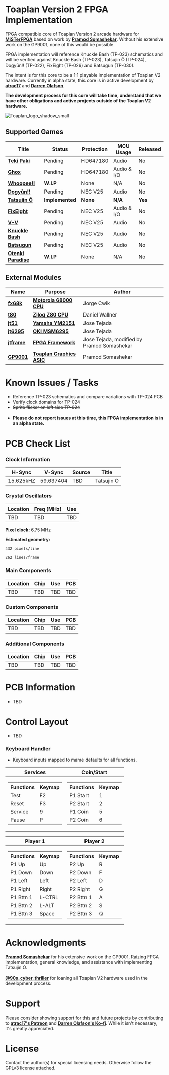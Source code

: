 # Toaplan Version 2 FPGA Implementation

FPGA compatible core of Toaplan Version 2 arcade hardware for [**MiSTerFPGA**](https://github.com/MiSTer-devel/Main_MiSTer/wiki) based on work by [**Pramod Somashekar**](https://github.com/MiSTer-devel/Arcade-Raizing_MiSTer). Without his extensive work on the GP9001, none of this would be possible.

FPGA implementation will reference Knuckle Bash (TP-023) schematics and will be verified against Knuckle Bash (TP-023), Tatsujin Ō (TP-024), Dogyūn!! (TP-022), FixEight (TP-026) and Batsugun (TP-030).

The intent is for this core to be a 1:1 playable implementation of Toaplan V2 hardware. Currently in alpha state, this core is in active development by [**atrac17**](https://github.com/atrac17) and [**Darren Olafson**](https://twitter.com/Darren__O).

**The development process for this core will take time, understand that we have other obligations and active projects outside of the Toaplan V2 hardware.**

![Toaplan_logo_shadow_small](https://user-images.githubusercontent.com/32810066/151543842-5f7380a4-9b29-472d-bc03-8cc04a579cf2.png)

## Supported Games

| Title | Status  | Protection | MCU Usage | Released |
|-------|---------|------------|-----------|----------|
| [**Teki Paki**](https://en.wikipedia.org/wiki/Teki_Paki)                             | Pending         | HD647180 | Audio       | No      |
| [**Ghox**](https://en.wikipedia.org/wiki/Ghox)                                       | Pending         | HD647180 | Audio & I/O | No      |
| [**Whoopee!!**](https://en.wikipedia.org/wiki/Pipi_%26_Bibi's)                       | **W.I.P**       | None     | N/A         | No      |
| [**Dogyūn!!**](https://en.wikipedia.org/wiki/Dogyuun)                                | Pending         | NEC V25  | Audio       | No      |
| [**Tatsujin Ō**](https://en.wikipedia.org/wiki/Truxton_II)                           | **Implemented** | **None** | **N/A**     | **Yes** |
| [**FixEight**](https://en.wikipedia.org/wiki/FixEight)                               | Pending         | NEC V25  | Audio & I/O | No      |
| [**V-V**](https://en.wikipedia.org/wiki/Grind_Stormer)                               | Pending         | NEC V25  | Audio       | No      |
| [**Knuckle Bash**](https://en.wikipedia.org/wiki/Knuckle_Bash)                       | Pending         | NEC V25  | Audio       | No      |
| [**Batsugun**](https://en.wikipedia.org/wiki/Batsugun)                               | Pending         | NEC V25  | Audio       | No      |
| [**Otenki Paradise**](https://en.wikipedia.org/wiki/Snow_Bros._2:_With_New_Elves)    | **W.I.P**       | None     | N/A         | No      |

## External Modules

|Name| Purpose | Author |
|----|---------|--------|
| [**fx68k**](https://github.com/ijor/fx68k)                    | [**Motorola 68000 CPU**](https://en.wikipedia.org/wiki/Motorola_68000)       | Jorge Cwik                                 |
| [**t80**](https://opencores.org/projects/t80)                 | [**Zilog Z80 CPU**](https://en.wikipedia.org/wiki/Zilog_Z80)                 | Daniel Wallner                             |
| [**jt51**](https://github.com/jotego/jt51)                    | [**Yamaha YM2151**](https://en.wikipedia.org/wiki/Yamaha_YM2151)             | Jose Tejada                                |
| [**jt6295**](https://github.com/jotego/jt6295)                | [**OKI MSM6295**](https://dtsheet.com/doc/957023/oki-m6295)                  | Jose Tejada                                |
| [**jtframe**](https://github.com/jotego/jtframe)              | [**FPGA Framework**](https://github.com/jotego/jtframe)                      | Jose Tejada, modified by Pramod Somashekar |
| [**GP9001**](https://gamerepair.info/parts/77_toaplan_gp9001) | [**Toaplan Graphics ASIC**](https://gamerepair.info/parts/77_toaplan_gp9001) | Pramod Somashekar                          |

# Known Issues / Tasks

- Reference TP-023 schematics and compare variations with TP-024 PCB  
- Verify clock domains for TP-024  
- ~~Sprite flicker on left side TP-024~~  <br><br>
- **Please do not report issues at this time, this FPGA implementation is in an alpha state.**  

# PCB Check List

### Clock Information

H-Sync | V-Sync | Source | Title |
-------|--------|--------|-------|
15.625kHZ | 59.637404 | TBD | Tatsujin Ō |

### Crystal Oscillators

Location | Freq (MHz) | Use   |
---------|------------|-------|
 TBD     | TBD        | TBD   |

**Pixel clock:** 6.75 MHz

**Estimated geometry:**

    432 pixels/line  
  
    262 lines/frame  

### Main Components

Location | Chip | Use | PCB |
---------|------|-----|-----|
 TBD     | TBD  | TBD | TBD |

### Custom Components

Location | Chip | Use | PCB |
---------|------|-----|-----|
 TBD     | TBD  | TBD | TBD |

### Additional Components

Location | Chip | Use | PCB |
---------|------|-----|-----|
 TBD     | TBD  | TBD | TBD |

# PCB Information

- TBD

# Control Layout

- TBD

### Keyboard Handler

- Keyboard inputs mapped to mame defaults for all functions.

|Services|Coin/Start|
|--|--|
|<table> <tr><th>Functions</th><th>Keymap</th></tr><tr><td>Test</td><td>F2</td></tr><tr><td>Reset</td><td>F3</td></tr><tr><td>Service</td><td>9</td></tr><tr><td>Pause</td><td>P</td></tr> </table> | <table><tr><th>Functions</th><th>Keymap</th><tr><tr><td>P1 Start</td><td>1</td></tr><tr><td>P2 Start</td><td>2</td></tr><tr><td>P1 Coin</td><td>5</td></tr><tr><td>P2 Coin</td><td>6</td></tr> </table>|

|Player 1|Player 2|
|--|--|
|<table> <tr><th>Functions</th><th>Keymap</th></tr><tr><td>P1 Up</td><td>Up</td></tr><tr><td>P1 Down</td><td>Down</td></tr><tr><td>P1 Left</td><td>Left</td></tr><tr><td>P1 Right</td><td>Right</td></tr><tr><td>P1 Bttn 1</td><td>L-CTRL</td></tr><tr><td>P1 Bttn 2</td><td>L-ALT</td></tr><tr><td>P1 Bttn 3</td><td>Space</td></tr> </table> | <table> <tr><th>Functions</th><th>Keymap</th></tr><tr><td>P2 Up</td><td>R</td></tr><tr><td>P2 Down</td><td>F</td></tr><tr><td>P2 Left</td><td>D</td></tr><tr><td>P2 Right</td><td>G</td></tr><tr><td>P2 Bttn 1</td><td>A</td></tr><tr><td>P2 Bttn 2</td><td>S</td></tr><tr><td>P2 Bttn 3</td><td>Q</td></tr> </table>|

# Acknowledgments

[**Pramod Somashekar**](https://github.com/MiSTer-devel/Arcade-Raizing_MiSTer) for his extensive work on the GP9001, Raizing FPGA implementation, general knowledge, and assistance with implementing Tatsujin Ō.<br><br>
[**@90s_cyber_thriller**](https://www.instagram.com/90s_cyber_thriller/) for loaning all Toaplan V2 hardware used in the development process.

# Support

Please consider showing support for this and future projects by contributing to [**atrac17's Patreon**](https://www.patreon.com/atrac17) and [**Darren Olafson's Ko-fi**](https://ko-fi.com/darreno). While it isn't necessary, it's greatly appreciated.

# License

Contact the author(s) for special licensing needs. Otherwise follow the GPLv3 license attached.
